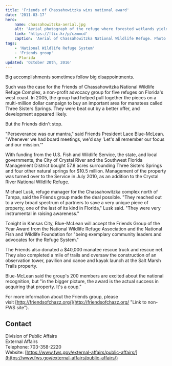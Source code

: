 ```yaml
---
title: 'Friends of Chassahowitzka wins national award'
date: '2011-03-17'
hero:
    name: chassahowitzka-aerial.jpg
    alt: 'Aerial photograph of the refuge where forested wetlands yield to open water.'
    link: 'https://flic.kr/p/czmmcd'
    caption: 'Aerial of Chassahowitzka National Wildlife Refuge. Photo by Joyce Kleen, USFWS.'
tags:
    - 'National Wildlife Refuge System'
    - 'Friends group'
    - Florida
updated: 'October 20th, 2016'
---
```


Big accomplishments sometimes follow big disappointments.

Such was the case for the Friends of Chassahowitzka National Wildlife Refuge Complex, a non-profit advocacy group for five refuges on Florida's west coast. In 2005, the group had helped pull together the pieces on a multi-million dollar campaign to buy an important area for manatees called Three Sisters Springs. They were beat out by a better offer, and development appeared likely.

But the Friends didn't stop.

"Perseverance was our mantra," said Friends President Lace Blue-McLean. "Whenever we had board meetings, we'd say 'Let's all remember our focus and our mission.'"

With funding from the U.S. Fish and Wildlife Service, the state, and local governments, the City of Crystal River and the Southwest Florida Management District bought 57.8 acres surrounding Three Sisters Springs and four other natural springs for $10.5 million. Management of the property was turned over to the Service in July 2010, as an addition to the Crystal River National Wildlife Refuge.

Michael Lusk, refuge manager for the Chassahowitzka complex north of Tampa, said the Friends group made the deal possible. "They reached out to a very broad spectrum of partners to save a very unique piece of property, one of the last of its kind in Florida," Lusk said. "They were very instrumental in raising awareness."

Tonight in Kansas City, Blue-McLean will accept the Friends Group of the Year Award from the National Wildlife Refuge Association and the National Fish and Wildlife Foundation for "being exemplary community leaders and advocates for the Refuge System."

The Friends also donated a $40,000 manatee rescue truck and rescue net. They also completed a mile of trails and oversaw the construction of an observation tower, pavilion and canoe and kayak launch at the Salt Marsh Trails property.

Blue-McLean said the group's 200 members are excited about the national recognition, but "in the bigger picture, the award is the actual success in acquiring that property. It's a coup."

For more information about the Friends group, please visit [http://friendsofchazz.org/](http://friendsofchazz.org/ "Link to non-FWS site").

## Contact

Division of Public Affairs  
External Affairs  
Telephone: 703-358-2220  
Website: [https://www.fws.gov/external-affairs/public-affairs/](https://www.fws.gov/external-affairs/public-affairs/)
